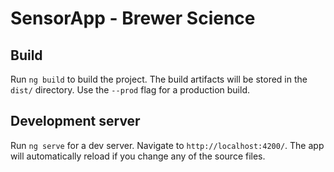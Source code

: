 # SensorApp - Brewer Science

## Build
Run `ng build` to build the project. The build artifacts will be stored in the `dist/` directory. Use the `--prod` flag for a production build.

## Development server
Run `ng serve` for a dev server. Navigate to `http://localhost:4200/`. The app will automatically reload if you change any of the source files.

